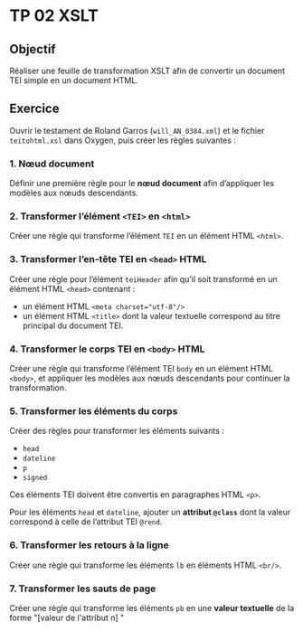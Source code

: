 # TP 02 XSLT

## Objectif
Réaliser une feuille de transformation XSLT afin de convertir un document TEI simple en un document HTML.

## Exercice

Ouvrir le testament de Roland Garros (`will_AN_0384.xml`) et le fichier `teitohtml.xsl` dans Oxygen, puis créer les règles suivantes :

### 1. Nœud document
Définir une première règle pour le **nœud document** afin d’appliquer les modèles aux nœuds descendants.


### 2. Transformer l’élément `<TEI>` en `<html>`
Créer une règle qui transforme l’élément `TEI` en un élément HTML `<html>`.


### 3. Transformer l’en-tête TEI en `<head>` HTML
Créer une règle pour l’élément `teiHeader` afin qu’il soit transformé en un élément HTML `<head>` contenant :

- un élément HTML `<meta charset="utf-8"/>`
- un élément HTML `<title>` dont la valeur textuelle correspond au titre principal du document TEI.


### 4. Transformer le corps TEI en `<body>` HTML
Créer une règle qui transforme l’élément TEI `body` en un élément HTML `<body>`, et appliquer les modèles aux nœuds descendants pour continuer la transformation.

### 5. Transformer les éléments du corps
Créer des règles pour transformer les éléments suivants :

- `head`
- `dateline`
- `p`
- `signed`

Ces éléments TEI doivent être convertis en paragraphes HTML `<p>`.

Pour les éléments `head` et `dateline`, ajouter un **attribut `@class`** dont la valeur correspond à celle de l’attribut TEI `@rend`.


### 6. Transformer les retours à la ligne
Créer une règle qui transforme les éléments `lb` en éléments HTML `<br/>`.


### 7. Transformer les sauts de page
Créer une règle qui transforme les éléments `pb` en une **valeur textuelle** de la forme "[valeur de l'attribut n] "
